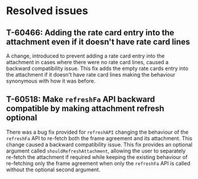# Resolved issues

## T-60466: Adding the rate card entry into the attachment even if it doesn't have rate card lines

A change, introduced to prevent adding a rate card entry into the attachment in cases where there were no rate card lines, caused a backward compatibility issue. This fix adds the empty rate cards entry into the attachment if it doesn't have rate card lines making the behaviour synonymous with how it was before.

## T-60518: Make `refreshFa` API backward compatible by making attachment refresh optional

There was a bug fix provided for `refreshAPI` changing the behaviour of the `refreshFa` API to re-fetch both the frame agreement and its attachment. This change caused a backward compatibility issue.
This fix provides an optional argument called `shouldRefreshAttachment`, allowing the user to separately re-fetch the attachment if required while keeping the existing behaviour of re-fetching only the frame agreement when only the `refreshFa` API is called without the optional second argument.

